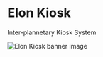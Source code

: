 # Elon Kiosk

Inter-plannetary Kiosk System

![Elon Kiosk banner image](https://raw.githubusercontent.com/k-hackathon2022/.github/main/docs/images/Banner.png)

